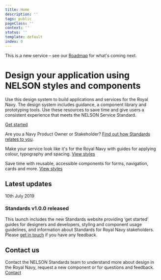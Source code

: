 ```yaml
---
title: Home
description: ''
tags: public
pageClass: ''
context: ''
status: ''
template: default
index: 0
---
```


<!-- Phase banner -->
This is a new service – see our [Roadmap](/roadmap) for what's coming next.

<!-- Hero banner -->
# Design your application using NELSON styles and components

Use this design system to build applications and services for the Royal Navy. The design system includes guidance, a component library and prototyping tools. Use these resources to save time and give users a consistent experience that meets the NELSON Service Standard.

[Get started](/get-started)

Are you a Navy Product Owner or Stakeholder? [Find out how Standards relates to you](/about-the-design-system).

<!-- Styles card -->
Make your service look like it's for the Royal Navy with guides for applying colour, typography and spacing.
[View styles](/styles)

<!-- Components card -->
Save time with reusable, accessible components for forms, navigation, cards and more.
[View styles](/components)

## Latest updates

<!-- Update card -->
10th July 2019
### Standards v1.0.0 released
This launch includes the new Standards website providing ‘get started’ guides for designers and developers, styling and component usage guidelines, and information about Standards for Royal Navy stakeholders. Please [get in touch](/contact) if you have any feedback.

## Contact us
Contact the NELSON Standards team to understand more about design in the Royal Navy, request a new component or for questions and feedback. 
[Contact](/contact)
